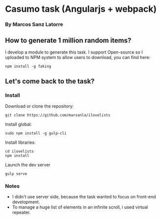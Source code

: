 # Casumo task (Angularjs + webpack)
### By Marcos Sanz Latorre


## How to generate 1 million random items?
I develop a module to generate this task. I support Open-source so I uploaded to NPM system to allow users to download, you can find here:

```shell
npm install -g faking
```

## Let's come back to the task?

### Install
Download or clone the repository:

    git clone https://github.com/marsanla/ilovelists

Install global:

    sudo npm install -g gulp-cli

Install libraries:

    cd ilovelists
    npm install


Launch the dev server

    gulp serve


### Notes

* I didn't use server side, because the task wanted to focus on front-end development.
* To manage a huge list of elements in an infinite scroll, i used virtual repeater.
